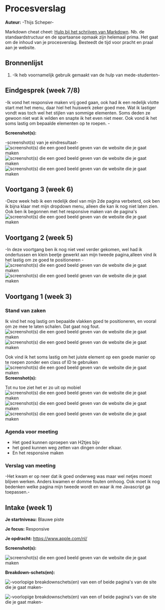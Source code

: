 # Procesverslag
**Auteur:** -Thijs Scheper-

Markdown cheat cheet: [Hulp bij het schrijven van Markdown](https://github.com/adam-p/markdown-here/wiki/Markdown-Cheatsheet). Nb. de standaardstructuur en de spartaanse opmaak zijn helemaal prima. Het gaat om de inhoud van je procesverslag. Besteedt de tijd voor pracht en praal aan je website.



## Bronnenlijst
1. -Ik heb voornamelijk gebruik gemaakt van de hulp van mede-studenten-




## Eindgesprek (week 7/8)

-Ik vond het responsive maken vrij goed gaan, ook had ik een redelijk vlotte start met het menu, daar hiel het huiswerk zeker goed mee. Wat ik lastiger vondt was toch wel het stijlen van sommige elementen. Soms deden ze gewoon niet wat ik wilden en snapte ik het even niet meer. Ook vond ik het soms lastig om bepaalde elementen op te roepen. -

**Screenshot(s):**

-screenshot(s) van je eindresultaat-
![screenshot(s) die een goed beeld geven van de website die je gaat maken](images/sspagina3.png)
![screenshot(s) die een goed beeld geven van de website die je gaat maken](images/sspagina31.png)
![screenshot(s) die een goed beeld geven van de website die je gaat maken](images/sspagina32.png)




## Voortgang 3 (week 6)

-Deze week heb ik een redelijk deel van mijn 2de pagina verbeterd, ook ben ik bijna klaar met mijn dropdown menu, alleen die kan ik nog niet laten zien. Ook ben ik begonnen met het responsive maken van de pagina's
![screenshot(s) die een goed beeld geven van de website die je gaat maken](images/sspagina22.png)


## Voortgang 2 (week 5)

-In deze voortgang ben ik nog niet veel verder gekomen, wel had ik ondertussen en klein beetje gewerkt aan mijn tweede pagina,alleen vind ik het lastig om ze goed te positioneren -
![screenshot(s) die een goed beeld geven van de website die je gaat maken](images/sspagina2.png)
![screenshot(s) die een goed beeld geven van de website die je gaat maken](images/sspagina21.png)


## Voortgang 1 (week 3)

### Stand van zaken

Ik vind het nog lastig om bepaalde vlakken goed te positioneren, en vooral om ze mee te laten schalen. Dat gaat nog fout.
![screenshot(s) die een goed beeld geven van de website die je gaat maken](images/alink.png)
![screenshot(s) die een goed beeld geven van de website die je gaat maken](images/alink2.png)

Ook vind ik het soms lastig om het juiste element op een goede manier op te roepen zonder een class of ID te gebruiken
![screenshot(s) die een goed beeld geven van de website die je gaat maken](images/lih23.png)
**Screenshot(s):**

Tot nu toe ziet het er zo uit op mobiel
![screenshot(s) die een goed beeld geven van de website die je gaat maken](images/Progressie1.png)
![screenshot(s) die een goed beeld geven van de website die je gaat maken](images/Progressie2.png)
![screenshot(s) die een goed beeld geven van de website die je gaat maken](images/Progressie3.png)

### Agenda voor meeting
- Het goed kunnen oproepen van H2tjes bijv
- het goed kunnen weg zetten van dingen onder elkaar.
- En het responsive maken

### Verslag van meeting

-Het kwam er op neer dat ik goed onderweg was maar wel netjes moest blijven werken. Anders kwamen er domme fouten omhoog. Ook moet ik nog bedenken welke pagina mijn tweede wordt en waar ik me Javascript ga toepassen.-



## Intake (week 1)

**Je startniveau:** Blauwe piste

**Je focus:** Responsive 

**Je opdracht:** https://www.apple.com/nl/

**Screenshot(s):**

![screenshot(s) die een goed beeld geven van de website die je gaat maken](images/image1.png)

**Breakdown-schets(en):**

![-voorlopige breakdownschets(en) van een of beide pagina's van de site die je gaat maken-](images/image2.png)

![-voorlopige breakdownschets(en) van een of beide pagina's van de site die je gaat maken-](images/image3.png)
